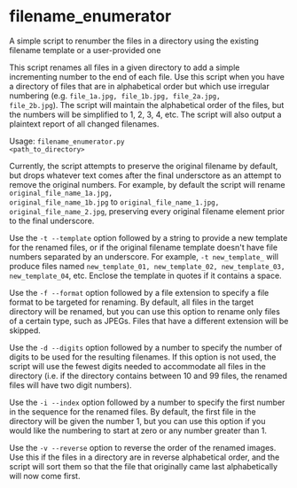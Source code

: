 # filename_enumerator
A simple script to renumber the files in a directory using the existing filename template or a user-provided one

This script renames all files in a given directory to add a simple incrementing number to the end of each file. Use this script when you have a directory of files that are in alphabetical order but which use irregular numbering (e.g. <code>file_1a.jpg, file_1b.jpg, file_2a.jpg, file_2b.jpg</code>). The script will maintain the alphabetical order of the files, but the numbers will be simplified to 1, 2, 3, 4, etc. The script will also output a plaintext report of all changed filenames.

Usage:
<code>filename_enumerator.py <path_to_directory></code>

Currently, the script attempts to preserve the original filename by default, but drops whatever text comes after the final undersctore as an attempt to remove the original numbers. For example, by default the script will rename <code>original_file_name_1a.jpg, original_file_name_1b.jpg</code> to <code>original_file_name_1.jpg, original_file_name_2.jpg</code>, preserving every original filename element prior to the final underscore.

Use the <code>-t --template</code> option followed by a string to provide a new template for the renamed files, or if the original filename template doesn't have file numbers separated by an underscore. For example, <code>-t new_template_</code> will produce files named <code>new_template_01, new_template_02, new_template_03, new_template_04</code>, etc. Enclose the template in quotes if it contains a space.

Use the <code>-f --format</code> option followed by a file extension to specify a file format to be targeted for renaming. By default, all files in the target directory will be renamed, but you can use this option to rename only files of a certain type, such as JPEGs. Files that have a different extension will be skipped.

Use the <code>-d --digits</code> option followed by a number to specify the number of digits to be used for the resulting filenames. If this option is not used, the script will use the fewest digits needed to accommodate all files in the directory (i.e. if the directory contains between 10 and 99 files, the renamed files will have two digit numbers).

Use the <code>-i --index</code> option followed by a number to specify the first number in the sequence for the renamed files. By default, the first file in the directory will be given the number 1, but you can use this option if you would like the numbering to start at zero or any number greater than 1.

Use the <code>-v --reverse</code> option to reverse the order of the renamed images. Use this if the files in a directory are in reverse alphabetical order, and the script will sort them so that the file that originally came last alphabetically will now come first.

